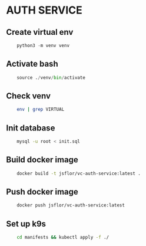 # AUTH SERVICE

## Create virtual env

```python
    python3 -m venv venv
```

## Activate bash

```python
    source ./venv/bin/activate
```

## Check venv

```bash
    env | grep VIRTUAL
```

## Init database

```bash
    mysql -u root < init.sql
```

## Build docker image

```bash
    docker build -t jsflor/vc-auth-service:latest .
```

## Push docker image

```bash
    docker push jsflor/vc-auth-service:latest
```

## Set up k9s

```bash
    cd manifests && kubectl apply -f ./   
```
